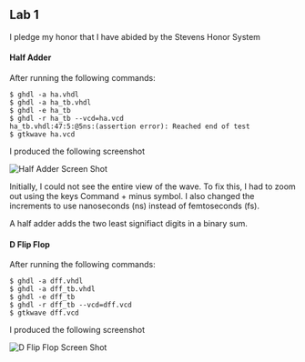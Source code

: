 ## Lab 1

I pledge my honor that I have abided by the Stevens Honor System

#### Half Adder
After running the following commands:
```
$ ghdl -a ha.vhdl
$ ghdl -a ha_tb.vhdl
$ ghdl -e ha_tb
$ ghdl -r ha_tb --vcd=ha.vcd
ha_tb.vhdl:47:5:@5ns:(assertion error): Reached end of test
$ gtkwave ha.vcd
```
I produced the following screenshot

![Half Adder Screen Shot](/HD_SH.png)

Initially, I could not see the entire view of the wave. To fix this, I had to zoom out using the keys Command + minus symbol. I also changed the increments to use nanoseconds (ns) instead of femtoseconds (fs).

A half adder adds the two least signifiact digits in a binary sum.

#### D Flip Flop
After running the following commands:
```
$ ghdl -a dff.vhdl
$ ghdl -a dff_tb.vhdl
$ ghdl -e dff_tb
$ ghdl -r dff_tb --vcd=dff.vcd
$ gtkwave dff.vcd
```
I produced the following screenshot

![D Flip Flop Screen Shot](/DFF_SH.png)

